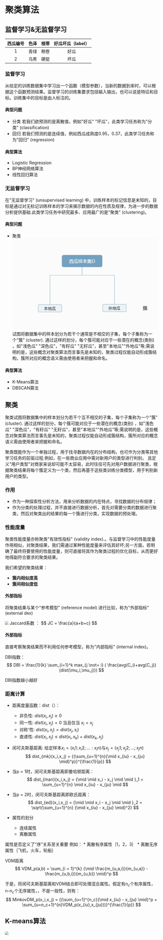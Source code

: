 # 聚类算法

## 监督学习&无监督学习




西瓜编号  |  色泽 | 根蒂 | 好瓜坏瓜（label）
:-----: |   :---: | :------: | :------:
1  | 青绿 | 稍卷 | 好瓜
2  |  乌黑 | 硬挺 | 坏瓜



### 监督学习
从给定的训练数据集中学习出一个函数（模型参数），当新的数据到来时，可以根据这个函数预测结果。监督学习的训练集要求包括输入输出，也可以说是特征和目标。训练集中的目标是由人标注的。

#### 典型问题
* 分类
	若我们欲预测的是离散值，例如"好瓜" "坏瓜"，此类学习任务称为"分类" (classification)
* 回归
	若我们预测的是连续值，例如西瓜成熟度0.95，0.37，此类学习任务称为"回归" (regression)
	
#### 典型算法
* Logistic Regression
* BP神经网络算法
* 线性回归算法




### 无监督学习
在"无监督学习" (unsupervised learning) 中，训练样本的标记信息是未知的，目标是通过对无标记训练样本的学习来揭示数据的内在性质及规律，为进一步的数据分析提供基础.此类学习任务中研究最多、应用最广的是"聚类" (clustering)。


#### 典型问题
* 聚类
      <img src="https://github.com/nannanjdnc/hello-world/blob/main/%E5%BE%AE%E4%BF%A1%E6%88%AA%E5%9B%BE_20210421201407.png" style="zoom:70%;" />
	试图将数据集中的样本划分为若干个通常是不相交的子集，每个子集称为一个"簇" (cluster). 通过这样的划分，每个簇可能对应于一些潜在的概念(类别) ，如"浅色瓜" "深色瓜"，"有籽瓜" "无籽瓜"，甚至"本地瓜""外地瓜"等;需说明的是，这些概念对聚类算法而言事先是未知的，聚类过程仅能自动形成簇结构，簇所对应的概念语义需由使用者来把握和命名。
#### 典型算法
* K-Means算法
* DBSCAN算法




## 聚类

聚类试图将数据集中的样本划分为若干个互不相交的子集，每个子集称为一个"簇" (cluster). 通过这样的划分，每个簇可能对应于一些潜在的概念(类别) ，如"浅色瓜" "深色瓜"，"有籽瓜" "无籽瓜"，甚至"本地瓜""外地瓜"等;需说明的是，这些概念对聚类算法而言事先是未知的，聚类过程仅能自动形成簇结构，簇所对应的概念语义需由使用者来把握和命名。

聚类既能作为一个单独过程，用于找寻数据内在的分布结构，也可作为分类等其他学习任务的前驱过程.例如，在一些商业应用中需对新用户的类型进行判别， 且定义"用户类型"对商家来说却可能不太容易，此时往往可先对用户数据进行聚类，根据聚类结果将每个簇定义为一个类，然后再基于这些类训练分类模型，用于判别新用户的类型。



### 作用
  * 作为一种探索性分析方法，用来分析数据的内在特点，寻找数据的分布规律；
  * 作为分类的处理过程，并不直接进行数据分析，首先对需要分类的数据进行聚类，然后对聚类出的结果的每一个簇进行分类，实现数据的预处理。


### 性能度量
聚类性能度量亦称聚类"有效性指标" (validity index).。与监督学习中的性能度量作用相似，对聚类结果，我们需通过某种性能度量来评估其好坏;另一方面，若明确了最终将要使用的性能度量，则可直接将其作为聚类过程的优化目标，从而更好地得副符合要求的聚类结果。


我们希望的聚类结果：
* **簇内相似度高**
* **簇间相似度低**

#### 外部指标
将聚类结果与某个"参考模型" (reference model) 进行比较，称为"外部指标" (external dex)

<img src="C:\Users\Nick\Pictures\微信图片_20210421211138.png" style="zoom:70%;" />
Jaccard系数 ：
$$
JC = \frac{a}{a+b+c}
$$




#### 外部指标
直接考察聚类结果而不利用任何参考模型，称为"内部指标" (internal index)。

DBI指数：
$$
DBI = \frac{1}{k} \sum_{i=1}^k  max_{j \not= i} ( \frac{avg(C_i)+avg(C_j)}{dist(\mu_i,\mu_j)})
$$

DBI指数越小越好



### 距离计算
* 距离度量函数：dist（）：
	* 非负性:   $dist(x_i,x_j) \geq 0$
	* 同一性:   $dist(x_i,x_j) = 0$ 当且仅当 $x_i = x_j$
	* 对称'性:   $dist(x_i,x_j) = dist(x_j, x_i)$
	* 直递性:   $dist(x_i,x_j) \leq dist(x_i,x_k) + dist(x_k,x_j)$

* 闵可夫斯基距离:
给定样本$x_i = (x_i1;x_i2;...:x_in)$与$x_j = (x_j1;x_j2;...;x_jn)$
$$
dist_{mk}(x_i,x_j) = {(\sum_{u=1}^{n}{\mid x_{iu} - x_{ju} \mid}^p)}^{\frac{1}{p}}
$$

* 当p = 1时，闵可夫斯基距离即曼哈顿距离：
$$
dist_{man}(x_i,x_j) = {\mid \mid x_i - x_j \mid \mid }_1 = \sum_{u=1}^{n} \mid x_{iu} - x_{ju} \mid
$$
* 当p = 2时，闵可夫斯基距离即欧氏距离：
$$
dist_{ed}(x_i,x_j) = {\mid \mid x_i - x_j \mid \mid }_2 = \sqrt{\sum_{u=1}^{n} {\mid x_{iu} - x_{ju} \mid}^2}
$$

* 属性的划分
	* 连续属性
	* 离散属性

属性是否定义了“序”关系至关重要
例如：
	* 离散有序属性｛1，2，3｝
	* 离散无序属性｛飞机，火车，轮船｝


VDM距离
$$
VDM_p(a,b) = \sum_{i = 1}^{k} {\mid \frac{m_{u,a,i}}{m_{u,a}} - \frac{m_{u,b,i}}{m_{u,b}} \mid}^p
$$

于是，将闵可夫斯基距离和VDM结合即可处理混合属性。假定有$n_c$个有序属性，n-$n_c$个无序属性，，不是一般性，则有：
$$
MinkovDM_p(x_i,x_j) = {(\sum_{u=1}^{n_c}{\mid x_{iu} - x_{ju} \mid}^p + \sum_{u=n_c+1}^{n}VDM_p(x_{iu},x_{ju}))}^{\frac{1}{p}}
$$

## K-means算法
<img src="C:\Users\Nick\Pictures\微信图片_20210422165916.png" style="zoom:70%;" />
